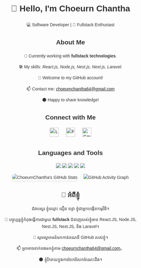 <div align="center" style="font-family: Arial, sans-serif; max-width: 800px; margin: 0 auto; padding: 20px; line-height: 1.6; color: #333;">

  <!-- Title Section -->
  <h1>👋 Hello, I'm Choeurn Chantha</h1>
  <p>💻 Software Developer | 🌟 Fullstack Enthusiast</p>

  <!-- About Me -->
  <h2>About Me</h2>
  <p>👀 Currently working with <strong>fullstack technologies</strong>.</p>
  <p>🛠️ My skills: <em>React.js, Node.js, Nest.js, Next.js, Laravel</em>.</p>
  <p>💞 Welcome to my GitHub account!</p>
  <p>📫 Contact me: <a href="mailto:choeurnchantha64@gmail.com">choeurnchantha64@gmail.com</a></p>
  <p>🌑 Happy to share knowledge!</p>

  <!-- Connect Section -->
  <h2>Connect with Me</h2>
  <p>
    <a href="https://www.linkedin.com/in/choeurn-chantha-28992225b/"><img src="https://img.icons8.com/ios-filled/50/000000/linkedin.png" alt="LinkedIn" style="width: 30px; margin: 0 10px;"></a>
    <a href="https://www.facebook.com/profile.php?id=100042328303651&mibextid=ZbWKwL"><img src="https://img.icons8.com/ios-filled/50/000000/facebook-new.png" alt="Facebook" style="width: 30px; margin: 0 10px;"></a>
    <a href="choeurnchantha64@gmail.com"><img src="https://img.icons8.com/ios-filled/50/000000/gmail.png" alt="Gmail" style="width: 30px; margin: 0 10px;"></a>
  </p>

  <!-- Languages and Tools -->
  <h2>Languages and Tools</h2>
  <p>
    <img src="https://img.shields.io/badge/-React-61DAFB?style=for-the-badge&logo=react&logoColor=white">
    <img src="https://img.shields.io/badge/-Node.js-339933?style=for-the-badge&logo=node.js&logoColor=white">
    <img src="https://img.shields.io/badge/-Next.js-000000?style=for-the-badge&logo=next.js&logoColor=white">
    <img src="https://img.shields.io/badge/-Laravel-FF2D20?style=for-the-badge&logo=laravel&logoColor=white">
    <img src="https://img.shields.io/badge/-Nest.js-E0234E?style=for-the-badge&logo=nestjs&logoColor=white">
  </p>

  <!-- GitHub Stats -->
  <div align="center" style="display: flex; justify-content: center; align-items: center; gap: 20px;">
    <img src="https://github-readme-stats.vercel.app/api?username=ChoeurnChantha&show_icons=true&theme=gruvbox&count_private=true" alt="ChoeurnChantha's GitHub Stats" style="max-width: 400px; border-radius: 8px; box-shadow: 0 2px 5px rgba(0, 0, 0, 0.1);"/>
    <img src="https://github-readme-activity-graph.vercel.app/graph?username=ChoeurnChantha&theme=xcode&hide_border=true" alt="GitHub Activity Graph" />
  </div>

  <!-- Cambodian Language Section -->
  <h2>👋 អំពីខ្ញុំ</h2>
  <p>ជំរាបសួរ ខ្ញុំឈ្មោះ ជឿន ចន្ថា ខ្ញុំជាអ្នកបង្កើតកម្មវិធី។</p>
  <p>👀 បច្ចុប្បន្នខ្ញុំកំពុងធ្វើការជាមួយ <strong>fullstack</strong> ជំនាញរបស់ខ្ញុំមាន React.JS, Node.JS, Nest.JS, Next.JS, និង Laravel។</p>
  <p>💞️ សូមស្វាគមន៍មកកាន់គណនី GitHub របស់ខ្ញុំ។</p>
  <p>📫 អ្នកអាចទាក់ទងមកខ្ញុំតាម <a href="mailto:choeurnchantha64@gmail.com">choeurnchantha64@gmail.com</a>。</p>
  <p>🌑 ខ្ញុំរីករាយក្នុងការចែករំលែកចំណេះដឹង។</p>
</div>
